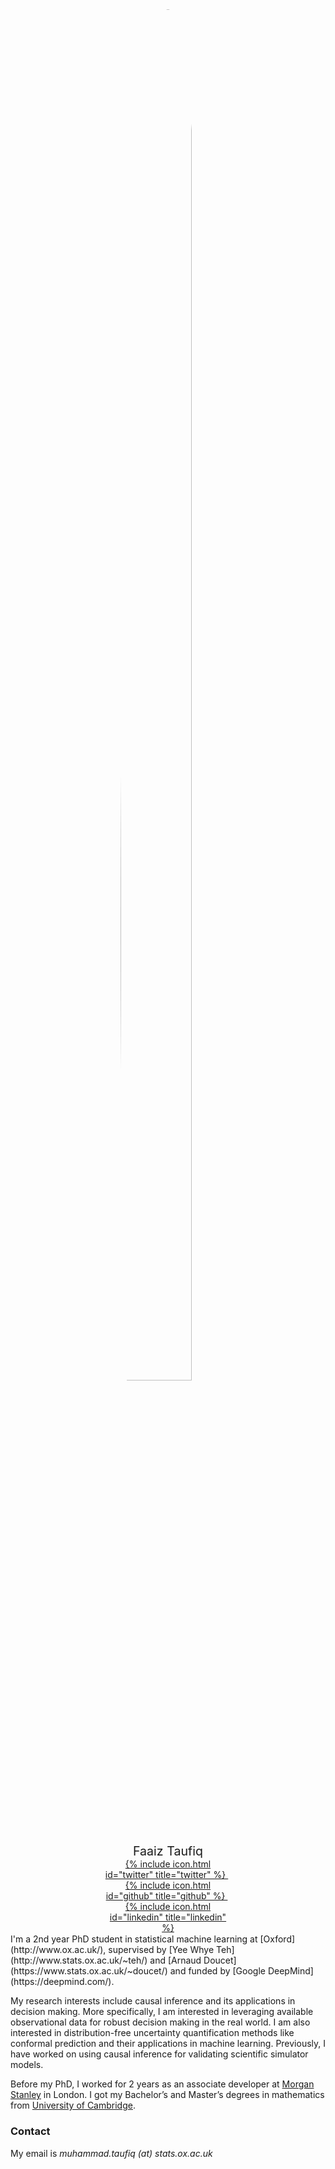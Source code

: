 <div style="margin: auto; width: 40%">
  <img src="{{ site.url }}/img/faaizt.jpeg" style="display:block; margin-left:auto; margin-right:auto; border-radius:50%; width:75%;">

  <p style="text-align:center; margin-top:5%; margin-bottom:0%; font-size: 140%;">
    Faaiz Taufiq
  </p>
  <p style="text-align:center; margin:0%;">
    <a href="https://www.twitter.com/FaaizTaufiq">
      {% include icon.html id="twitter" title="twitter" %}
    </a>
    &nbsp;
    <a href="https://github.com/faaizT">
      {% include icon.html id="github" title="github" %}
    </a>
    &nbsp;
    <a href="https://www.linkedin.com/in/muhammadftaufiq/">
      {% include icon.html id="linkedin" title="linkedin" %}
    </a>
  </p>
</div>
<br style="line-height:10%;">
I'm a 2nd year PhD student in statistical machine learning at [Oxford](http://www.ox.ac.uk/), supervised by [Yee Whye Teh](http://www.stats.ox.ac.uk/~teh/) and [Arnaud Doucet](https://www.stats.ox.ac.uk/~doucet/) and funded by [Google DeepMind](https://deepmind.com/).

My research interests include causal inference and its applications in decision making. More specifically, I am interested in leveraging available observational data for robust decision making in the real world. I am also interested in distribution-free uncertainty quantification methods like conformal prediction and their applications in machine learning. Previously, I have worked on using causal inference for validating scientific simulator models.

Before my PhD, I worked for 2 years as an associate developer at [Morgan Stanley](https://www.morganstanley.com/) in London. I got my Bachelor’s and Master’s degrees in mathematics from [University of Cambridge](https://www.cam.ac.uk/). 

### Contact

My email is _muhammad.taufiq (at) stats.ox.ac.uk_